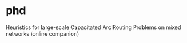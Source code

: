 # phd
Heuristics for large-scale Capacitated Arc Routing Problems on mixed networks (online companion)

